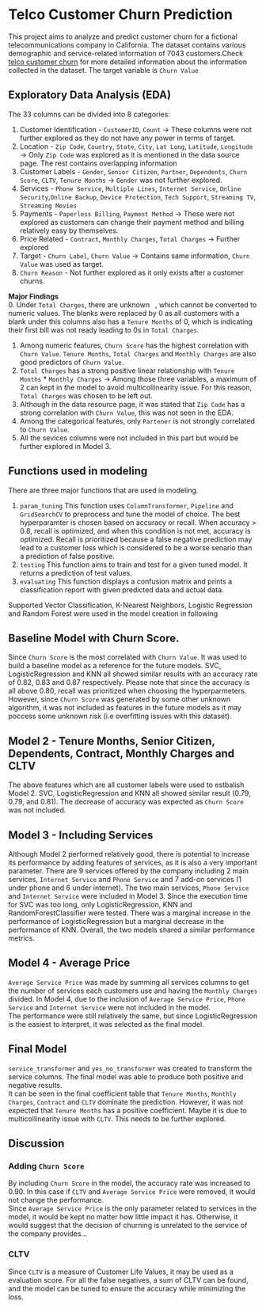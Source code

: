 # Telco Customer Churn Prediction
This project aims to analyze and predict customer churn for a fictional telecommunications company in California. 
The dataset contains various demographic and service-related information of 7043 customers.Check [telco customer churn](https://community.ibm.com/community/user/businessanalytics/blogs/steven-macko/2019/07/11/telco-customer-churn-1113) for more detailed information about the information collected in the dataset. 
The target variable is `Churn Value`

## Exploratory Data Analysis (EDA)
The 33 columns can be divided into 8 categories: 
1. Customer Identification - `CustomerID`, `Count` -> These columns were not further explored as they do not have any power in terms of target.
2. Location - `Zip Code`, `Country`, `State`, `City`, `Lat Long`, `Latitude`, `Longitude` -> Only `Zip Code` was explored as it is mentioned in the data source page. The rest contains overlapping information
3. Customer Labels - `Gender`, `Senior Citizen`, `Partner`, `Dependents`, `Churn Score`, `CLTV`, `Tenure Months` -> `Gender` was not further explored.
4. Services - `Phone Service`, `Multiple Lines`, `Internet Service`, `Online Security`,`Online Backup`, `Device Protection`, `Tech Support`, `Streaming TV`, `Streaming Movies`
5. Payments - `Paperless Billing`, `Payment Method` -> These were not explored as customers can change their payment method and billing relatively easy by themselves.
6. Price Related - `Contract`, `Monthly Charges`, `Total Charges` -> Further explored
7. Target - `Churn Label`, `Churn Value` -> Contains same information, `Churn Value` was used as target.
8. `Churn Reason` - Not further explored as it only exists after a customer churns.

**Major Findings**  
0. Under `Total Charges`, there are unknown ` `, which cannot be converted to numeric values. The blanks were replaced by 0 as all customers with a blank under this columns also has a `Tenure Months` of 0, which is indicating their first bill was not ready leading to 0s in `Total Charges`. 
1. Among numeric features, `Churn Score` has the highest correlation with `Churn Value`. `Tenure Months`, `Total Charges` and `Monthly Charges` are also good predictors of `Churn Value.`
2. `Total Charges` has a strong positive linear relationship with `Tenure Months` * `Monthly Charges` -> Among those three variables, a maximum of 2 can kept in the model to avoid multicollinearity issue. For this reason, `Total Charges` was chosen to be left out.
3. Although in the data resource page, it was stated that `Zip Code` has a strong correlation with `Churn Value`, this was not seen in the EDA.
4. Among the categorical features, only `Partener` is not strongly correlated to `Churn Value`.
5. All the sevices columns were not included in this part but would be further explored in Model 3.

## Functions used in modeling
There are three major functions that are used in modeling. 
1. `param_tuning`
   This function uses `ColumnTransformer`, `Pipeline` and `GridSearchCV` to preprocess and tune the model of choice. The best hyperparamter is chosen based on accuracy or recall. When accuracy > 0.8, recall is optimized, and when this condition is not met, accuracy is optimized.
   Recall is prioritized because a false negative prediction may lead to a customer loss which is considered to be a worse senario than a prediction of false positive. 
2. `testing`
    This function aims to train and test for a given tuned model. It returns a prediction of test values. 
3. `evaluating`
   This function displays a confusion matrix and prints a classification report with given predicted data and actual data.

Supported Vector Classification, K-Nearest Neighbors, Logistic Regression and Random Forest were used in the model creation in following

## Baseline Model with Churn Score.
Since `Churn Score` is the most correlated with `Churn Value`. It was used to build a baseline model as a reference for the future models. 
SVC, LogisticRegression and KNN all showed similar results with an accuracy rate of 0.82, 0.83 and 0.87 respectively. Please note that since the accuracy is all above 0.80, recall was prioritized when choosing the hyperparmeters. 
However, since `Churn Score` was generated by some other unknown algorithm, it was not included as features in the future models as it may poccess some unknown risk (i.e overfitting issues with this dataset).

## Model 2 - Tenure Months, Senior Citizen, Dependents, Contract, Monthly Charges and CLTV
The above features which are all customer labels were used to estbalish Model 2. SVC, LogisticRegression and KNN all showed similar result (0.79, 0.79, and 0.81). The decrease of accuracy was expected as `Churn Score` was not included. 

## Model 3 - Including Services
Although Model 2 performed relatively good, there is potential to increase its performance by adding features of services, as it is also a very important parameter. 
There are 9 services offered by the company including 2 main services, `Internet Service` and `Phone Service` and 7 add-on services (1 under phone and 6 under internet).  The two main services, `Phone Service` and `Internet Service` were included in Model 3. 
Since the execution time for SVC was too long, only LogisticRegression, KNN and RandomForestClassifier were tested. There was a marginal increase in the performance of LogisticRegression but a marginal decrease in the performance of KNN. Overall, the two models shared a similar performance metrics. 

## Model 4 - Average Price
`Average Service Price` was made by summing all services columns to get the number of services each customers use and having the `Monthly Charges` divided. In Model 4, due to the inclusion of `Average Service Price`, `Phone Service` and `Internet Service` were not included in the model.  
The performance were still relatively the same, but since LogisticRegression is the easiest to interpret, it was selected as the final model. 

## Final Model
`service_transformer` and `yes_no_transformer` was created to transform the service columns. The final model was able to produce both positive and negative results.  
It can be seen in the final coefficient table that `Tenure Months`, `Monthly Charges`, `Contract` and `CLTV` dominate the prediction. However, it was not expected that `Tenure Months` has a positive coefficient. Maybe it is due to multicollinearity issue with `CLTV`. This needs to be further explored. 

## Discussion
### Adding `Churn Score`
By including `Churn Score` in the model, the accuracy rate was increased to 0.90. In this case if `CLTV` and `Average Service Price` were removed, it would not change the performance.  
Since `Average Service Price` is the only parameter related to services in the model, it would be kept no matter how little impact it has. Otherwise, it would suggest that the decision of churning is unrelated to the service of the company provides...

### CLTV
Since `CLTV` is a measure of Customer Life Values, it may be used as a evaluation score. For all the false negatives, a sum of CLTV can be found, and the model can be tuned to ensure the accuracy while minimizing the loss. 


